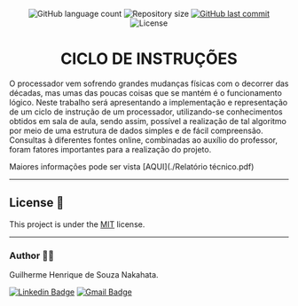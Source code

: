 <p align="center">
  <img alt="GitHub language count" src="https://img.shields.io/github/languages/count/GuilhermeNakahata/CicloDeInstrucoes?color=%2304D361">

  <img alt="Repository size" src="https://img.shields.io/github/repo-size/GuilhermeNakahata/CicloDeInstrucoes">
	
  <a href="https://github.com/GuilhermeNakahata/CicloDeInstrucoes/commits/master">
    <img alt="GitHub last commit" src="https://img.shields.io/github/last-commit/GuilhermeNakahata/CicloDeInstrucoes">
  </a>
    
   <img alt="License" src="https://img.shields.io/badge/license-MIT-brightgreen">
	

<h1 align="center"> CICLO DE INSTRUÇÕES </h1>

<p aligin="center"> O processador vem sofrendo grandes mudanças físicas com o decorrer das décadas, mas umas das poucas coisas que se mantém é o funcionamento lógico.
Neste trabalho será apresentando a implementação e representação de um ciclo de instrução de um processador, utilizando-se conhecimentos obtidos em sala de aula, sendo assim, possível a realização de tal algoritmo por meio de uma estrutura de dados simples e de fácil compreensão.
Consultas à diferentes fontes online, combinadas ao auxílio do professor, foram fatores importantes para a realização do projeto. </p>

Maiores informações pode ser vista [AQUI](./Relatório técnico.pdf)

---

## License 📝

This project is under the [MIT](./LICENSE) license.
	
---
	
### Author :technologist:

Guilherme Henrique de Souza Nakahata.

[![Linkedin Badge](https://img.shields.io/badge/-GuilhermeNakahata-blue?style=flat-square&logo=Linkedin&logoColor=white)](https://www.linkedin.com/in/guilherme-henrique-de-souza-nakahata-637459187/) 
[![Gmail Badge](https://img.shields.io/badge/-guilhermenakahata@gmail.com-c14438?style=flat-square&logo=Gmail&logoColor=white)](mailto:GuilhermeNakahata@gmail.com)
